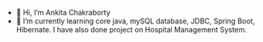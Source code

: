 - 👋 Hi, I’m Ankita Chakraborty
- 🌱 I’m currently learning core java, mySQL database, JDBC, Spring Boot, Hibernate. I have also done project on Hospital Management System.

<!---
ankita1c/ankita1c is a ✨ special ✨ repository because its `README.md` (this file) appears on your GitHub profile.
You can click the Preview link to take a look at your changes.
--->
